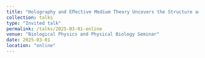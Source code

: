 ```yaml
---
title: "Holography and Eﬀective Medium Theory Uncovers the Structure and Dynamics of Microscopic Media"
collection: talks
type: "Invited talk"
permalink: /talks/2025-03-01-online
venue: "Biological Physics and Physical Biology Seminar"
date: 2025-03-01
location: "online"
---
```

